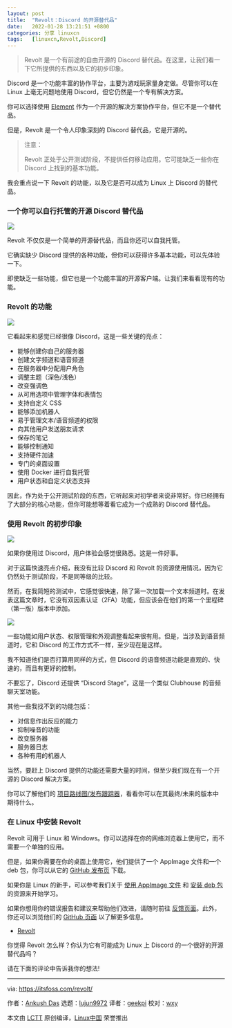 ```yaml
---
layout: post
title:	"Revolt：Discord 的开源替代品"
date:	2022-01-28 13:21:51 +0800 
categories:	分享 linuxcn 
tags:	[linuxcn,Revolt,Discord]
---
```




> 
> Revolt 是一个有前途的自由开源的 Discord 替代品。在这里，让我们看一下它所提供的东西以及它的初步印象。
> 
> 
> 


Discord 是一个功能丰富的协作平台，主要为游戏玩家量身定做。尽管你可以在 Linux 上毫无问题地使用 Discord，但它仍然是一个专有解决方案。


你可以选择使用 [Element](https://itsfoss.com/element/) 作为一个开源的解决方案协作平台，但它不是一个替代品。


但是，Revolt 是一个令人印象深刻的 Discord 替代品，它是开源的。



> 
> 注意：
> 
> 
> Revolt 正处于公开测试阶段，不提供任何移动应用。它可能缺乏一些你在 Discord 上找到的基本功能。
> 
> 
> 


我会重点说一下 Revolt 的功能，以及它是否可以成为 Linux 上 Discord 的替代品。


### 一个你可以自行托管的开源 Discord 替代品


![](/Asserts/Images//attachment/album/202201/28/132153u1ddoqjj9rnxoywo.png)


Revolt 不仅仅是一个简单的开源替代品，而且你还可以自我托管。


它确实缺少 Discord 提供的各种功能，但你可以获得许多基本功能，可以先体验一下。


即使缺乏一些功能，但它也是一个功能丰富的开源客户端。让我们来看看现有的功能。


### Revolt 的功能


![](/Asserts/Images//attachment/album/202201/28/132155uy4y080gykx08jwe.png)


它看起来和感觉已经很像 Discord，这是一些关键的亮点：


* 能够创建你自己的服务器
* 创建文字频道和语音频道
* 在服务器中分配用户角色
* 调整主题（深色/浅色）
* 改变强调色
* 从可用选项中管理字体和表情包
* 支持自定义 CSS
* 能够添加机器人
* 易于管理文本/语音频道的权限
* 向其他用户发送朋友请求
* 保存的笔记
* 能够控制通知
* 支持硬件加速
* 专门的桌面设置
* 使用 Docker 进行自我托管
* 用户状态和自定义状态支持


因此，作为处于公开测试阶段的东西，它听起来对初学者来说非常好。你已经拥有了大部分的核心功能，但你可能想等着看它成为一个成熟的 Discord 替代品。


### 使用 Revolt 的初步印象


![](/Asserts/Images//attachment/album/202201/28/132157g7h7177y375uw557.png)


如果你使用过 Discord，用户体验会感觉很熟悉。这是一件好事。


对于这篇快速亮点介绍，我没有比较 Discord 和 Revolt 的资源使用情况，因为它仍然处于测试阶段，不是同等级的比较。


然而，在我简短的测试中，它感觉很快速，除了第一次加载一个文本频道时。在发表这篇文章时，它没有双因素认证（2FA）功能，但应该会在他们的第一个里程碑（第一版）版本中添加。


![](/Asserts/Images//attachment/album/202201/28/132158wngca6ok636h64c5.png)


一些功能如用户状态、权限管理和外观调整看起来很有用。但是，当涉及到语音频道时，它和 Discord 的工作方式不一样，至少现在是这样。


我不知道他们是否打算用同样的方式，但 Discord 的语音频道功能是直观的、快速的，而且有更好的控制。


不要忘了，Discord 还提供 “Discord Stage”，这是一个类似 Clubhouse 的音频聊天室功能。


其他一些我找不到的功能包括：


* 对信息作出反应的能力
* 抑制噪音的功能
* 改变服务器
* 服务器日志
* 各种有用的机器人


当然，要赶上 Discord 提供的功能还需要大量的时间，但至少我们现在有一个开源的 Discord 解决方案。


你可以了解他们的 [项目路线图/发布跟踪器](https://github.com/orgs/revoltchat/projects/2)，看看你可以在其最终/未来的版本中期待什么。


### 在 Linux 中安装 Revolt


Revolt 可用于 Linux 和 Windows。你可以选择在你的网络浏览器上使用它，而不需要一个单独的应用。


但是，如果你需要在你的桌面上使用它，他们提供了一个 AppImage 文件和一个 deb 包，你可以从它的 [GitHub 发布页](https://github.com/revoltchat/desktop/releases/tag/v1.0.2) 下载。


如果你是 Linux 的新手，可以参考我们关于 [使用 AppImage 文件](https://itsfoss.com/use-appimage-linux/) 和 [安装 deb 包](https://itsfoss.com/install-deb-files-ubuntu/) 的资源来开始学习。


如果你想用你的错误报告和建议来帮助他们改进，请随时前往 [反馈页面](https://app.revolt.chat/settings/feedback)。此外，你还可以浏览他们的 [GitHub 页面](https://github.com/revoltchat) 以了解更多信息。


* [Revolt](https://revolt.chat)


你觉得 Revolt 怎么样？你认为它有可能成为 Linux 上 Discord 的一个很好的开源替代品吗？


请在下面的评论中告诉我你的想法!




---


via: <https://itsfoss.com/revolt/>


作者：[Ankush Das](https://itsfoss.com/author/ankush/) 选题：[lujun9972](https://github.com/lujun9972) 译者：[geekpi](https://github.com/geekpi) 校对：[wxy](https://github.com/wxy)


本文由 [LCTT](https://github.com/LCTT/TranslateProject) 原创编译，[Linux中国](https://linux.cn/) 荣誉推出
